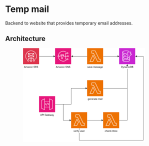 
# Temp mail

Backend to website that provides temporary email addresses.

## Architecture

<p align="center">
    <img src="./assets/aws-diagram.svg" height="300" style="background: #ffffff" />
</p>
